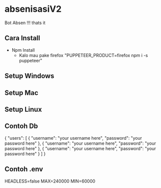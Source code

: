 # absenisasiV2

Bot Absen !!! thats it

## Cara Install

- Npm Install
  - Kalo mau pake firefox "PUPPETEER_PRODUCT=firefox npm i -s puppeteer"

## Setup Windows

## Setup Mac

## Setup Linux

## Contoh Db
{
  "users": [
    { "username": "your username here", "password": "your password here" },
    { "username": "your username here", "password": "your password here" },
    { "username": "your username here", "password": "your password here" }
  ]
}

## Contoh .env

HEADLESS=false
MAX=240000
MIN=60000


